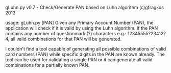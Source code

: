gLuhn.py v0.7 - Check/Generate PAN based on Luhn algorithm (c)gfragkos 2013  

usage: gLuhn.py [PAN]
Given any Primary Account Number (PAN), the application will check if it is valid by using the Luhn algorithm.
If the PAN contains any number of questionmark (?) characters e.g.: 12345555?23412?4, all valid combinations for that PAN will be generated.
                
I couldn't find a tool capable of generating all possible combinations of
valid card numbers (PAN) while specific digits in the PAN are known already.
The tool can be used for validating a single PAN or it can generate all valid 
combinations for a partially known PAN. 





